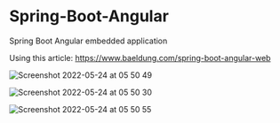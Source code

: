 # Spring-Boot-Angular
Spring Boot Angular embedded application

Using this article:
https://www.baeldung.com/spring-boot-angular-web

![Screenshot 2022-05-24 at 05 50 49](https://user-images.githubusercontent.com/27693622/169951856-2df13b5b-5601-4185-97d3-f368b593b7ec.png)

![Screenshot 2022-05-24 at 05 50 30](https://user-images.githubusercontent.com/27693622/169951858-91b7fadc-510a-44cb-ac02-9e758e694f2b.png)

![Screenshot 2022-05-24 at 05 50 55](https://user-images.githubusercontent.com/27693622/169951860-a0234222-3aab-4fdd-a2d9-d0f5409c90f1.png)
